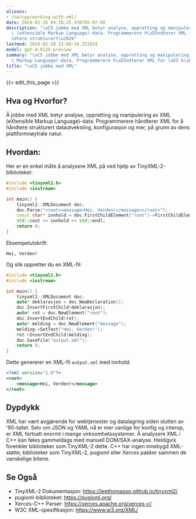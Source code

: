 ```yaml
---
aliases:
- /no/cpp/working-with-xml/
date: 2024-01-26 04:28:25.436705-07:00
description: "\xC5 jobbe med XML betyr analyse, oppretting og manipulering av XML\
  \ (eXtensible Markup Language)-data. Programmerere h\xE5ndterer XML for \xE5 h\xE5\
  ndtere strukturert\u2026"
lastmod: 2024-02-18 23:08:54.251924
model: gpt-4-0125-preview
summary: "\xC5 jobbe med XML betyr analyse, oppretting og manipulering av XML (eXtensible\
  \ Markup Language)-data. Programmerere h\xE5ndterer XML for \xE5 h\xE5ndtere strukturert\u2026"
title: "\xC5 jobbe med XML"
---
```


{{< edit_this_page >}}

## Hva og Hvorfor?
Å jobbe med XML betyr analyse, oppretting og manipulering av XML (eXtensible Markup Language)-data. Programmerere håndterer XML for å håndtere strukturert datautveksling, konfigurasjon og mer, på grunn av dens plattformnøytrale natur.

## Hvordan:
Her er en enkel måte å analysere XML på ved hjelp av TinyXML-2-biblioteket:

```C++
#include <tinyxml2.h>
#include <iostream>

int main() {
    tinyxml2::XMLDocument doc;
    doc.Parse("<root><message>Hei, Verden!</message></root>");
    const char* innhold = doc.FirstChildElement("root")->FirstChildElement("message")->GetText();
    std::cout << innhold << std::endl;
    return 0;
}
```

Eksempelutskrift:

```
Hei, Verden!
```

Og slik oppretter du en XML-fil:

```C++
#include <tinyxml2.h>
#include <iostream>

int main() {
    tinyxml2::XMLDocument doc;
    auto* deklarasjon = doc.NewDeclaration();
    doc.InsertFirstChild(deklarasjon);
    auto* rot = doc.NewElement("root");
    doc.InsertEndChild(rot);
    auto* melding = doc.NewElement("message");
    melding->SetText("Hei, Verden!");
    rot->InsertEndChild(melding);
    doc.SaveFile("output.xml");
    return 0;
}
```

Dette genererer en XML-fil `output.xml` med innhold:

```xml
<?xml version="1.0"?>
<root>
    <message>Hei, Verden!</message>
</root>
```

## Dypdykk
XML har vært avgjørende for webtjenester og datalagring siden slutten av '90-tallet. Selv om JSON og YAML nå er mer vanlige for konfig og interop, er XML fortsatt enormt i mange virksomhetssystemer. Å analysere XML i C++ kan føles gammeldags med manuell DOM/SAX-analyse. Heldigvis forenkler biblioteker som TinyXML-2 dette. C++ har ingen innebygd XML-støtte; biblioteker som TinyXML-2, pugixml eller Xerces pakker sammen de vanskelige bitene.

## Se Også
- TinyXML-2 Dokumentasjon: https://leethomason.github.io/tinyxml2/
- pugixml-biblioteket: https://pugixml.org/
- Xerces-C++ Parser: https://xerces.apache.org/xerces-c/
- W3C XML-spesifikasjon: https://www.w3.org/XML/
